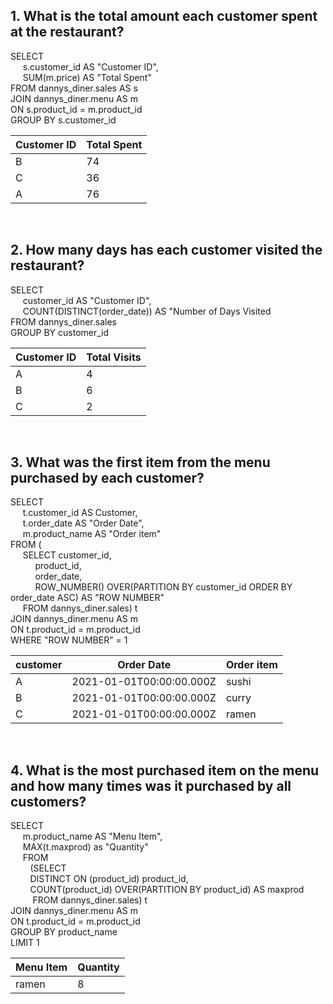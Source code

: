 ## 1. What is the total amount each customer spent at the restaurant?
SELECT <br/> 
&nbsp;&nbsp;&nbsp;&nbsp; s.customer_id AS "Customer ID", <br/> 
&nbsp;&nbsp;&nbsp;&nbsp; SUM(m.price) AS "Total Spent" <br/> 
FROM dannys_diner.sales AS s <br/> 
JOIN dannys_diner.menu AS m <br/> 
ON s.product_id = m.product_id <br/> 
GROUP BY s.customer_id<br/> 


|Customer ID                          |Total Spent                         |
|-------------------------------|-----------------------------|
|B         |74            |
|C            |36            |
|A|76|

<br/>

## 2. How many days has each customer visited the restaurant?
SELECT <br/>
&nbsp;&nbsp;&nbsp;&nbsp; customer_id AS "Customer ID", <br/>
&nbsp;&nbsp;&nbsp;&nbsp; COUNT(DISTINCT(order_date))  AS "Number of Days Visited <br/>
FROM dannys_diner.sales <br/>
GROUP BY customer_id <br/>

|Customer ID                          |Total Visits                         |
|-------------------------------|-----------------------------|
|A         |4            |
|B            |6            |
|C|2|

<br/>

## 3. What was the first item from the menu purchased by each customer?
SELECT <br/>
&nbsp;&nbsp;&nbsp;&nbsp; t.customer_id AS Customer, <br/>
&nbsp;&nbsp;&nbsp;&nbsp; t.order_date AS "Order Date", <br/>
&nbsp;&nbsp;&nbsp;&nbsp; m.product_name AS "Order item"  <br/>
FROM (<br/>
&nbsp;&nbsp;&nbsp;&nbsp; SELECT customer_id, <br/>
&nbsp;&nbsp;&nbsp;&nbsp; &nbsp;&nbsp;&nbsp;&nbsp;  product_id, <br/> 
&nbsp;&nbsp;&nbsp;&nbsp; &nbsp;&nbsp;&nbsp;&nbsp; order_date, <br/>
&nbsp;&nbsp;&nbsp;&nbsp; &nbsp;&nbsp;&nbsp;&nbsp; ROW_NUMBER() OVER(PARTITION BY customer_id ORDER BY order_date ASC) AS "ROW NUMBER" <br/>
&nbsp;&nbsp;&nbsp;&nbsp; FROM dannys_diner.sales) t <br/>
JOIN dannys_diner.menu AS m <br/>
ON t.product_id = m.product_id <br/>
WHERE "ROW NUMBER" = 1 <br/>

| customer | Order Date               | Order item |
| -------- | ------------------------ | ---------- |
| A        | 2021-01-01T00:00:00.000Z | sushi      |
| B        | 2021-01-01T00:00:00.000Z | curry      |
| C        | 2021-01-01T00:00:00.000Z | ramen      |

<br />

## 4. What is the most purchased item on the menu and how many times was it purchased by all customers?

SELECT <br/>
&nbsp;&nbsp;&nbsp;&nbsp; m.product_name AS "Menu Item",<br/>
&nbsp;&nbsp;&nbsp;&nbsp; MAX(t.maxprod) as "Quantity" <br/>
&nbsp;&nbsp;&nbsp;&nbsp; FROM <br/>
    &nbsp;&nbsp;&nbsp;&nbsp;&nbsp;&nbsp;&nbsp;&nbsp;(SELECT <br/>
    	&nbsp;&nbsp;&nbsp;&nbsp;&nbsp;&nbsp;&nbsp;&nbsp;DISTINCT ON (product_id) product_id, <br/>
	&nbsp;&nbsp;&nbsp;&nbsp;&nbsp;&nbsp;&nbsp;&nbsp;COUNT(product_id) OVER(PARTITION BY product_id) AS maxprod <br/>
    &nbsp;&nbsp;&nbsp;&nbsp;&nbsp;&nbsp;&nbsp;&nbsp; FROM dannys_diner.sales) t <br/>
JOIN dannys_diner.menu AS m <br/>
ON t.product_id = m.product_id <br/>
GROUP BY product_name <br/>
LIMIT 1 <br/>

| Menu Item | Quantity |
| --------- | -------- |
| ramen     | 8        |


